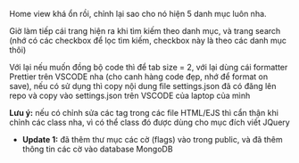 Home view khá ổn rồi, chỉnh lại sao cho nó hiện 5 danh mục luôn nha.

Giờ làm tiếp cái trang hiện ra khi tìm kiếm theo danh mục, và trang search (nhớ có các checkbox để lọc tìm kiếm, checkbox này là theo các danh mục thôi)

Với lại nếu muốn đồng bộ code thì để tab size = 2, với lại dùng cái formatter Prettier trên VSCODE nha (cho canh hàng code đẹp, nhớ để format on save), nếu có sử dụng thì copy nội dung file settings.json đã có đăng lên repo và copy vào settings.json trên VSCODE của laptop của mình

**Lưu ý:** nếu có chỉnh sửa các tag trong các file HTML/EJS thì cẩn thận khi chỉnh các class nha, vì có thể class đó được dùng cho mục đích viết JQuery

- **Update 1:** đã thêm thư mục các cờ (flags) vào trong public, và đã thêm thông tin các cờ vào database MongoDB
